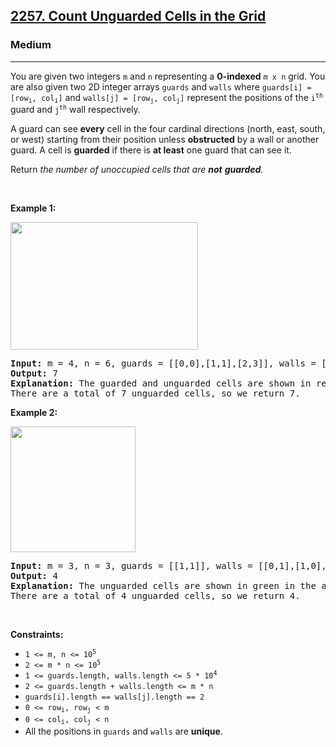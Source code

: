 <h2><a href="https://leetcode.com/problems/count-unguarded-cells-in-the-grid/">2257. Count Unguarded Cells in the Grid</a></h2><h3>Medium</h3><hr><div style="user-select: auto;"><p style="user-select: auto;">You are given two integers <code style="user-select: auto;">m</code> and <code style="user-select: auto;">n</code> representing a <strong style="user-select: auto;">0-indexed</strong> <code style="user-select: auto;">m x n</code> grid. You are also given two 2D integer arrays <code style="user-select: auto;">guards</code> and <code style="user-select: auto;">walls</code> where <code style="user-select: auto;">guards[i] = [row<sub style="user-select: auto;">i</sub>, col<sub style="user-select: auto;">i</sub>]</code> and <code style="user-select: auto;">walls[j] = [row<sub style="user-select: auto;">j</sub>, col<sub style="user-select: auto;">j</sub>]</code> represent the positions of the <code style="user-select: auto;">i<sup style="user-select: auto;">th</sup></code> guard and <code style="user-select: auto;">j<sup style="user-select: auto;">th</sup></code> wall respectively.</p>

<p style="user-select: auto;">A guard can see <b style="user-select: auto;">every</b> cell in the four cardinal directions (north, east, south, or west) starting from their position unless <strong style="user-select: auto;">obstructed</strong> by a wall or another guard. A cell is <strong style="user-select: auto;">guarded</strong> if there is <strong style="user-select: auto;">at least</strong> one guard that can see it.</p>

<p style="user-select: auto;">Return<em style="user-select: auto;"> the number of unoccupied cells that are <strong style="user-select: auto;">not</strong> <strong style="user-select: auto;">guarded</strong>.</em></p>

<p style="user-select: auto;">&nbsp;</p>
<p style="user-select: auto;"><strong style="user-select: auto;">Example 1:</strong></p>
<img alt="" src="https://assets.leetcode.com/uploads/2022/03/10/example1drawio2.png" style="width: 300px; height: 204px; user-select: auto;">
<pre style="position: relative; user-select: auto;"><strong style="user-select: auto;">Input:</strong> m = 4, n = 6, guards = [[0,0],[1,1],[2,3]], walls = [[0,1],[2,2],[1,4]]
<strong style="user-select: auto;">Output:</strong> 7
<strong style="user-select: auto;">Explanation:</strong> The guarded and unguarded cells are shown in red and green respectively in the above diagram.
There are a total of 7 unguarded cells, so we return 7.
<div class="open_grepper_editor" title="Edit &amp; Save To Grepper" style="user-select: auto;"></div></pre>

<p style="user-select: auto;"><strong style="user-select: auto;">Example 2:</strong></p>
<img alt="" src="https://assets.leetcode.com/uploads/2022/03/10/example2drawio.png" style="width: 200px; height: 201px; user-select: auto;">
<pre style="position: relative; user-select: auto;"><strong style="user-select: auto;">Input:</strong> m = 3, n = 3, guards = [[1,1]], walls = [[0,1],[1,0],[2,1],[1,2]]
<strong style="user-select: auto;">Output:</strong> 4
<strong style="user-select: auto;">Explanation:</strong> The unguarded cells are shown in green in the above diagram.
There are a total of 4 unguarded cells, so we return 4.
<div class="open_grepper_editor" title="Edit &amp; Save To Grepper" style="user-select: auto;"></div></pre>

<p style="user-select: auto;">&nbsp;</p>
<p style="user-select: auto;"><strong style="user-select: auto;">Constraints:</strong></p>

<ul style="user-select: auto;">
	<li style="user-select: auto;"><code style="user-select: auto;">1 &lt;= m, n &lt;= 10<sup style="user-select: auto;">5</sup></code></li>
	<li style="user-select: auto;"><code style="user-select: auto;">2 &lt;= m * n &lt;= 10<sup style="user-select: auto;">5</sup></code></li>
	<li style="user-select: auto;"><code style="user-select: auto;">1 &lt;= guards.length, walls.length &lt;= 5 * 10<sup style="user-select: auto;">4</sup></code></li>
	<li style="user-select: auto;"><code style="user-select: auto;">2 &lt;= guards.length + walls.length &lt;= m * n</code></li>
	<li style="user-select: auto;"><code style="user-select: auto;">guards[i].length == walls[j].length == 2</code></li>
	<li style="user-select: auto;"><code style="user-select: auto;">0 &lt;= row<sub style="user-select: auto;">i</sub>, row<sub style="user-select: auto;">j</sub> &lt; m</code></li>
	<li style="user-select: auto;"><code style="user-select: auto;">0 &lt;= col<sub style="user-select: auto;">i</sub>, col<sub style="user-select: auto;">j</sub> &lt; n</code></li>
	<li style="user-select: auto;">All the positions in <code style="user-select: auto;">guards</code> and <code style="user-select: auto;">walls</code> are <strong style="user-select: auto;">unique</strong>.</li>
</ul>
</div>